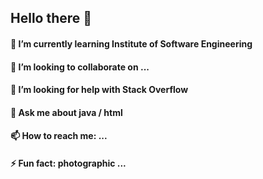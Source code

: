 ## Hello there 👋
#### 🌱 I’m currently learning Institute of Software Engineering
#### 👯 I’m looking to collaborate on ...
#### 🤔 I’m looking for help with Stack Overflow
#### 💬 Ask me about java / html
#### 📫 How to reach me: ...
#### ⚡ Fun fact: photographic ...

<!--
**Induranga/Induranga** is a ✨ _special_ ✨ repository because its `README.md` (this file) appears on your GitHub profile.

Here are some ideas to get you started:


